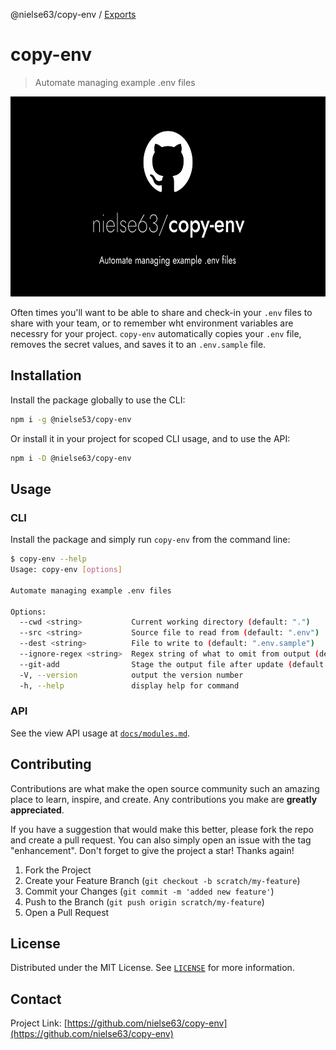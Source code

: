 @nielse63/copy-env / [Exports](modules.md)

# copy-env

> Automate managing example .env files

<div align="center">
  <a href="https://github.com/nielse63/copy-env">
    <img src="./copy-env.png" alt="nielse63/copy-env" width="640" height="320" />
  </a>
</div>

Often times you'll want to be able to share and check-in your `.env` files to share with your team, or to remember wht environment variables are necessry for your project. `copy-env` automatically copies your `.env` file, removes the secret values, and saves it to an `.env.sample` file.

## Installation

Install the package globally to use the CLI:

```bash
npm i -g @nielse53/copy-env
```

Or install it in your project for scoped CLI usage, and to use the API:

```bash
npm i -D @nielse63/copy-env
```

## Usage

### CLI

Install the package and simply run `copy-env` from the command line:

```bash
$ copy-env --help
Usage: copy-env [options]

Automate managing example .env files

Options:
  --cwd <string>           Current working directory (default: ".")
  --src <string>           Source file to read from (default: ".env")
  --dest <string>          File to write to (default: ".env.sample")
  --ignore-regex <string>  Regex string of what to omit from output (default: "^#")
  --git-add                Stage the output file after update (default: false)
  -V, --version            output the version number
  -h, --help               display help for command
```

### API

See the view API usage at [`docs/modules.md`](./modules.md).

## Contributing

Contributions are what make the open source community such an amazing place to learn, inspire, and create. Any contributions you make are **greatly appreciated**.

If you have a suggestion that would make this better, please fork the repo and create a pull request. You can also simply open an issue with the tag "enhancement". Don't forget to give the project a star! Thanks again!

1. Fork the Project
2. Create your Feature Branch (`git checkout -b scratch/my-feature`)
3. Commit your Changes (`git commit -m 'added new feature'`)
4. Push to the Branch (`git push origin scratch/my-feature`)
5. Open a Pull Request

## License

Distributed under the MIT License. See [`LICENSE`](../LICENSE) for more information.

## Contact

Project Link: [https://github.com/nielse63/copy-env](https://github.com/nielse63/copy-env)

